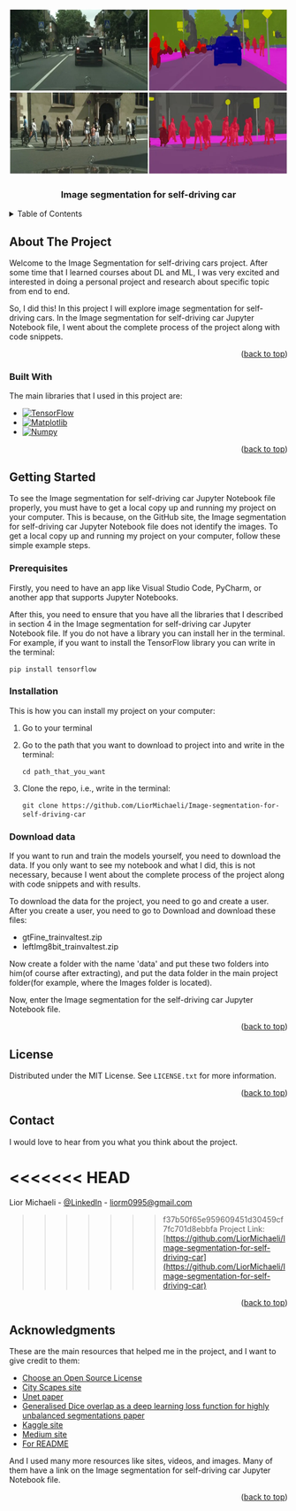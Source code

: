 <!-- Improved compatibility of back to top link: See: https://github.com/othneildrew/Best-README-Template/pull/73 -->
<a name="readme-top"></a>
<!--
*** Thanks for checking out the Best-README-Template. If you have a suggestion
*** that would make this better, please fork the repo and create a pull request
*** or simply open an issue with the tag "enhancement".
*** Don't forget to give the project a star!
*** Thanks again! Now go create something AMAZING! :D
-->


<!-- PROJECT LOGO -->
<br />
<div align="center">
  <a href="https://github.com/LiorMichaeli/Image-segmentation-for-self-driving-car">
    <img src="Images/semantic segmentation.webp" alt="Logo" width="600" height="300">
  </a>
  <h3 align="center">Image segmentation for self-driving car</h3>
</div>



<!-- TABLE OF CONTENTS -->
<details>
  <summary>Table of Contents</summary>
  <ol>
    <li>
      <a href="#about-the-project">About The Project</a>
      <ul>
        <li><a href="#built-with">Built With</a></li>
      </ul>
    </li>
    <li>
      <a href="#getting-started">Getting Started</a>
      <ul>
        <li><a href="#prerequisites">Prerequisites</a></li>
        <li><a href="#installation">Installation</a></li>
        <li><a href="#Download-data">Download data</a></li>
      </ul>
    </li>
    <li><a href="#license">License</a></li>
    <li><a href="#contact">Contact</a></li>
    <li><a href="#acknowledgments">Acknowledgments</a></li>
  </ol>
</details>



<!-- ABOUT THE PROJECT -->
## About The Project

Welcome to the Image Segmentation for self-driving cars project.
After some time that I learned courses about DL and ML, I was very excited and interested in doing a personal project and research about specific topic from end to end.

So, I did this! In this project I will explore image segmentation for self-driving cars.
In the Image segmentation for self-driving car Jupyter Notebook file, I went about the complete process of the project along with code snippets.

<p align="right">(<a href="#readme-top">back to top</a>)</p>



### Built With

The main libraries that I used in this project are:

* [![TensorFlow][TensorFlow.js]][TensorFlow-url]
* [![Matplotlib][Matplotlib.js]][Matplotlib-url]
* [![Numpy][Numpy.js]][Numpy-url]

<p align="right">(<a href="#readme-top">back to top</a>)</p>



<!-- GETTING STARTED -->
## Getting Started

To see the Image segmentation for self-driving car Jupyter Notebook file properly, you must have to get a local copy up and running my project on your computer.
This is because, on the GitHub site, the Image segmentation for self-driving car Jupyter Notebook file does not identify the images.
To get a local copy up and running my project on your computer, follow these simple example steps.

### Prerequisites

Firstly, you need to have an app like Visual Studio Code, PyCharm, or another app that supports Jupyter Notebooks.

After this, you need to ensure that you have all the libraries that I described in section 4 in the Image segmentation for self-driving car Jupyter Notebook file.
If you do not have a library you can install her in the terminal.
For example, if you want to install the TensorFlow library you can write in the terminal:

```
pip install tensorflow
```

### Installation

This is how you can install my project on your computer:

1. Go to your terminal

2. Go to the path that you want to download to project into and write in the terminal:
   ```
   cd path_that_you_want
   ```

3. Clone the repo, i.e., write in the terminal:
   ```
   git clone https://github.com/LiorMichaeli/Image-segmentation-for-self-driving-car
   ```

### Download data

If you want to run and train the models yourself, you need to download the data.
If you only want to see my notebook and what I did, this is not necessary,
because I went about the complete process of the project along with code snippets and with results.

To download the data for the project, you need to go and create a user.
After you create a user, you need to go to Download and download these files:
* gtFine_trainvaltest.zip
* leftImg8bit_trainvaltest.zip

Now create a folder with the name 'data' and put these two folders into him(of course after extracting),
and put the data folder in the main project folder(for example, where the Images folder is located).


Now, enter the Image segmentation for the self-driving car Jupyter Notebook file.

<p align="right">(<a href="#readme-top">back to top</a>)</p>

<!-- LICENSE -->
## License

Distributed under the MIT License. See `LICENSE.txt` for more information.

<p align="right">(<a href="#readme-top">back to top</a>)</p>



<!-- CONTACT -->
## Contact

I would love to hear from you what you think about the project.

<<<<<<< HEAD
=======
Lior Michaeli - [@LinkedIn](https://www.linkedin.com/in/liormichaeli/) - liorm0995@gmail.com

>>>>>>> f37b50f65e959609451d30459cf7fc701d8ebbfa
Project Link: [https://github.com/LiorMichaeli/Image-segmentation-for-self-driving-car](https://github.com/LiorMichaeli/Image-segmentation-for-self-driving-car)
<p align="right">(<a href="#readme-top">back to top</a>)</p>



<!-- ACKNOWLEDGMENTS -->
## Acknowledgments

These are the main resources that helped me in the project, and I want to give credit to them:

* [Choose an Open Source License](https://choosealicense.com)
* [City Scapes site](https://www.cityscapes-dataset.com/dataset-overview/#features)
* [Unet paper](https://arxiv.org/pdf/1505.04597.pdf)
* [Generalised Dice overlap as a deep learning loss function for highly unbalanced segmentations paper](https://arxiv.org/pdf/1707.03237v3.pdf)
* [Kaggle site](https://www.kaggle.com/datasets)
* [Medium site](https://medium.com/)
* [For README](https://github.com/othneildrew/Best-README-Template/tree/master#readme-top)

And I used many more resources like sites, videos, and images. Many of them have a link on the Image segmentation for self-driving car Jupyter Notebook file.
  
<p align="right">(<a href="#readme-top">back to top</a>)</p>



<!-- MARKDOWN LINKS & IMAGES -->
<!-- https://www.markdownguide.org/basic-syntax/#reference-style-links -->
[TensorFlow.js]: https://img.shields.io/badge/TensorFlow-FF6F00?style=for-the-badge&logo=tensorflow&logoColor=white
[TensorFlow-url]: https://www.tensorflow.org/?hl=he
[Matplotlib.js]: https://img.shields.io/badge/Matplotlib-3776AB?style=for-the-badge&logo=matplotlib&logoColor=white
[Matplotlib-url]: https://matplotlib.org/
[Numpy.js]: https://img.shields.io/badge/NumPy-013243?style=for-the-badge&logo=numpy&logoColor=white
[Numpy-url]: https://numpy.org/
